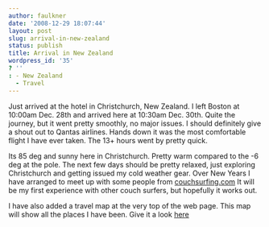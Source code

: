 ```yaml
---
author: faulkner
date: '2008-12-29 18:07:44'
layout: post
slug: arrival-in-new-zealand
status: publish
title: Arrival in New Zealand
wordpress_id: '35'
? ''
: - New Zealand
  - Travel
---
```


Just arrived at the hotel in Christchurch, New Zealand. I left Boston at
10:00am Dec. 28th and arrived here at 10:30am Dec. 30th. Quite the journey,
but it went pretty smoothly, no major issues. I should definitely give a shout
out to Qantas airlines. Hands down it was the most comfortable flight I have
ever taken. The 13+ hours went by pretty quick.

Its 85 deg and sunny here in Christchurch. Pretty warm compared to the -6 deg
at the pole. The next few days should be pretty relaxed, just exploring
Christchurch and getting issued my cold weather gear. Over New Years I have
arranged to meet up with some people from
[couchsurfing.com](http://www.couchsurfing.com) It will be my first experience
with other couch surfers, but hopefully it works out.

I have also added a travel map at the very top of the web page. This map will
show all the places I have been. Give it a look
[here](http://www.southpolesteve.com/?page_id=24)

